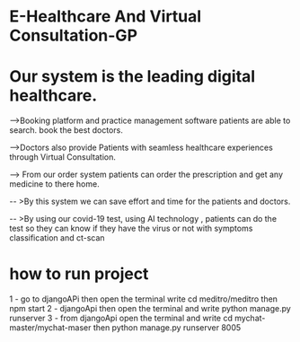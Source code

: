 # E-Healthcare And Virtual Consultation-GP

# Our system is the leading digital healthcare.
-->Booking platform and practice management software patients are able to search.
book the best doctors. 

-->Doctors also provide Patients with seamless healthcare experiences through Virtual Consultation.

--> From our order system patients can order the prescription and get any medicine to there home. 

-- >By this system we can save effort and time for the patients and doctors. 

-- >By using our covid-19 test, using AI technology , patients can do the test so they can know if they have the virus or not with symptoms classification and ct-scan

# how to run project
1 - go to djangoAPi then open the terminal write cd meditro/meditro then npm start
2 - djangoApi then open the terminal and write python manage.py runserver
3 - from djangoApi open the terminal and write cd mychat-master/mychat-maser then python manage.py runserver 8005
